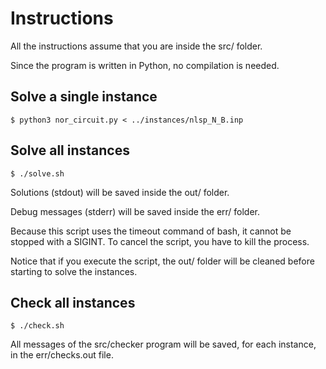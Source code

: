 # Instructions
All the instructions assume that you are inside the src/ folder.

Since the program is written in Python, no compilation is needed.

## Solve a single instance
    $ python3 nor_circuit.py < ../instances/nlsp_N_B.inp

## Solve all instances
    $ ./solve.sh

Solutions (stdout) will be saved inside the out/ folder.

Debug messages (stderr) will be saved inside the err/ folder.

Because this script uses the timeout command of bash, it cannot be stopped with a SIGINT. To cancel the script, you have to kill the process.

Notice that if you execute the script, the out/ folder will be cleaned before starting to solve the instances.

## Check all instances
    $ ./check.sh

All messages of the src/checker program will be saved, for each instance, in the err/checks.out file.
